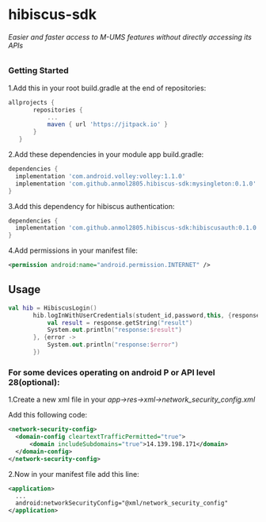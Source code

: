 # hibiscus-sdk

###### *Easier and faster access to M-UMS features without directly accessing its APIs*

### Getting Started
1.Add this in your root build.gradle at the end of repositories:

 ``` gradle
allprojects {
		repositories {
			...
			maven { url 'https://jitpack.io' }
		}
	}
 ```
 
 2.Add these dependencies in your module app build.gradle:
 
  ``` gradle
dependencies {
    implementation 'com.android.volley:volley:1.1.0'
    implementation 'com.github.anmol2805.hibiscus-sdk:mysingleton:0.1.0'
 }
 ```
 
 3.Add this dependency for hibiscus authentication:
 
  ``` gradle
dependencies {
    implementation 'com.github.anmol2805.hibiscus-sdk:hibiscusauth:0.1.0'
 }
 ```
 
 
 4.Add permissions in your manifest file:
 
  ```xml
<permission android:name="android.permission.INTERNET" />       
```

## Usage

 ```kotlin
val hib = HibiscusLogin()
        hib.logInWithUserCredentials(student_id,password,this, {response ->
            val result = response.getString("result")
            System.out.println("response:$result")
        }, {error ->
            System.out.println("response:$error")
        })
```

### For some devices operating on android P or API level 28(optional):

1.Create a new xml file in your *app->res->xml->network_security_config.xml*

Add this following code:

  ```xml
<network-security-config>
    <domain-config cleartextTrafficPermitted="true">
        <domain includeSubdomains="true">14.139.198.171</domain>
    </domain-config>
</network-security-config>       
```

2.Now in your manifest file add this line:

  ```xml
<application>
    ...
    android:networkSecurityConfig="@xml/network_security_config"
</application>       
```
